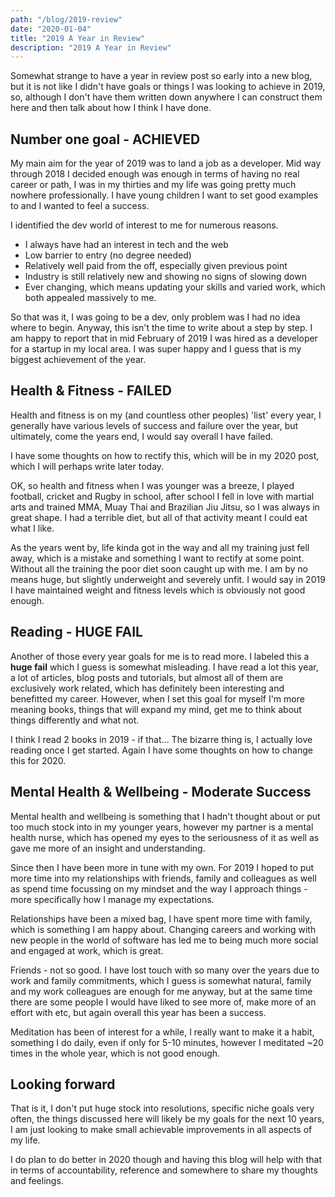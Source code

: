 ```yaml
---
path: "/blog/2019-review"
date: "2020-01-04"
title: "2019 A Year in Review"
description: "2019 A Year in Review"
---
```


Somewhat strange to have a year in review post so early into a new blog, but it is not like I didn't have goals or things I was looking to achieve in 2019, so, although I don't have them written down anywhere I can construct them here and then talk about how I think I have done.

## Number one goal - ACHIEVED

My main aim for the year of 2019 was to land a job as a developer. Mid way through 2018 I decided enough was enough in terms of having no real career or path, I was in my thirties and my life was going pretty much nowhere professionally. I have young children I want to set good examples to and I wanted to feel a success.

I identified the dev world of interest to me for numerous reasons.

- I always have had an interest in tech and the web
- Low barrier to entry (no degree needed)
- Relatively well paid from the off, especially given previous point
- Industry is still relatively new and showing no signs of slowing down
- Ever changing, which means updating your skills and varied work, which both appealed massively to me.

So that was it, I was going to be a dev, only problem was I had no idea where to begin. Anyway, this isn't the time to write about a step by step. I am happy to report that in mid February of 2019 I was hired as a developer for a startup in my local area. I was super happy and I guess that is my biggest achievement of the year.

## Health & Fitness - FAILED

Health and fitness is on my (and countless other peoples) 'list' every year, I generally have various levels of success and failure over the year, but ultimately, come the years end, I would say overall I have failed.

I have some thoughts on how to rectify this, which will be in my 2020 post, which I will perhaps write later today.

OK, so health and fitness when I was younger was a breeze, I played football, cricket and Rugby in school, after school I fell in love with martial arts and trained MMA, Muay Thai and Brazilian Jiu Jitsu, so I was always in great shape. I had a terrible diet, but all of that activity meant I could eat what I like.

As the years went by, life kinda got in the way and all my training just fell away, which is a mistake and something I want to rectify at some point. Without all the training the poor diet soon caught up with me. I am by no means huge, but slightly underweight and severely unfit. I would say in 2019 I have maintained weight and fitness levels which is obviously not good enough.

## Reading - HUGE FAIL

Another of those every year goals for me is to read more. I labeled this a **huge fail** which I guess is somewhat misleading. I have read a lot this year, a lot of articles, blog posts and tutorials, but almost all of them are exclusively work related, which has definitely been interesting and benefitted my career. However, when I set this goal for myself I'm more meaning books, things that will expand my mind, get me to think about things differently and what not.

I think I read 2 books in 2019 - if that... The bizarre thing is, I actually love reading once I get started. Again I have some thoughts on how to change this for 2020.

## Mental Health & Wellbeing - Moderate Success

Mental health and wellbeing is something that I hadn't thought about or put too much stock into in my younger years, however my partner is a mental health nurse, which has opened my eyes to the seriousness of it as well as gave me more of an insight and understanding.

Since then I have been more in tune with my own. For 2019 I hoped to put more time into my relationships with friends, family and colleagues as well as spend time focussing on my mindset and the way I approach things - more specifically how I manage my expectations.

Relationships have been a mixed bag, I have spent more time with family, which is something I am happy about. Changing careers and working with new people in the world of software has led me to being much more social and engaged at work, which is great.

Friends - not so good. I have lost touch with so many over the years due to work and family commitments, which I guess is somewhat natural, family and my work colleagues are enough for me anyway, but at the same time there are some people I would have liked to see more of, make more of an effort with etc, but again overall this year has been a success.

Meditation has been of interest for a while, I really want to make it a habit, something I do daily, even if only for 5-10 minutes, however I meditated ~20 times in the whole year, which is not good enough.

## Looking forward

That is it, I don't put huge stock into resolutions, specific niche goals very often, the things discussed here will likely be my goals for the next 10 years, I am just looking to make small achievable improvements in all aspects of my life.

I do plan to do better in 2020 though and having this blog will help with that in terms of accountability, reference and somewhere to share my thoughts and feelings.
